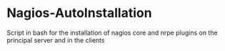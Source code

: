 # Nagios-AutoInstallation
Script in bash for the installation of nagios core and nrpe plugins on the principal server and in the clients
